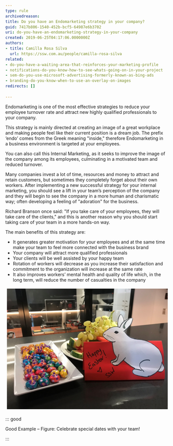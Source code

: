 ```yaml
---
type: rule
archivedreason: 
title: Do you have an Endomarketing strategy in your company?
guid: 7417b806-1540-452b-bcf5-64987e6b3702
uri: do-you-have-an-endomarketing-strategy-in-your-company
created: 2019-06-25T04:17:06.0000000Z
authors:
- title: Camilla Rosa Silva
  url: https://ssw.com.au/people/camilla-rosa-silva
related:
- do-you-have-a-waiting-area-that-reinforces-your-marketing-profile
- notifications-do-you-know-how-to-see-whats-going-on-in-your-project
- sem-do-you-use-microsoft-advertising-formerly-known-as-bing-ads
- branding-do-you-know-when-to-use-an-overlay-on-images
redirects: []

---
```


Endomarketing is one of the most effective strategies to reduce your employee turnover rate and attract new highly qualified professionals to your company. 





This strategy is mainly directed at creating an image of a great workplace and making people feel like their current position is a dream job. The prefix ‘endo’ comes from the Greek meaning "inside," therefore Endomarketing in a business environment is targeted at your employees. 





You can also call this Internal Marketing, as it seeks to improve the image of the company among its employees, culminating in a motivated team and reduced turnover.




<!--endintro-->

Many companies invest a lot of time, resources and money to attract and retain customers, but sometimes they completely forget about their own workers. After implementing a new successful strategy for your internal marketing, you should see a lift in your team’s perception of the company and they will begin to see the company in a more human and charismatic way; often developing a feeling of "adoration" for the business.







Richard Branson once said: "If you take care of your employees, they will take care of the clients," and this is another reason why you should start taking care of your team in a more hands-on way. 
   








The main benefits of this strategy are:

* It generates greater motivation for your employees and at the same time make your team to feel more connected with the business brand
* Your company will attract more qualified professionals
* Your clients will be well assisted by your happy team
* Rotation of workers will decrease as you increase their satisfaction and commitment to the organization will increase at the same rate
* It also improves workers’ mental health and quality of life which, in the long term, will reduce the number of casualties in the company




<img src="bunny.jpg" alt="bunny.jpg" style="margin:5px;width:808px;">
    


::: good

Good Example – Figure: Celebrate special dates with your team!


:::
